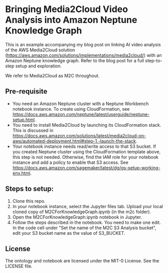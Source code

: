 # Bringing Media2Cloud Video Analysis into Amazon Neptune Knowledge Graph

This is an example accompanying my blog post on linking AI video analysis of the AWS Media2Cloud solution (https://aws.amazon.com/solutions/implementations/media2cloud/) with an Amazon Neptune knowledge graph. Refer to the blog post for a full step-to-step setup and exploration.

We refer to Media2Cloud as M2C throughout.

## Pre-requisite
- You need an Amazon Neptune cluster with a Neptune Workbench notebook instance.  To create using CloudFormation, see https://docs.aws.amazon.com/neptune/latest/userguide/neptune-setup.html. 
- You need to install Media2Cloud by launching its CloudFormation stack. This is discussed in https://docs.aws.amazon.com/solutions/latest/media2cloud-on-aws/automated-deployment.html#step-1.-launch-the-stack.
- Your notebook instance needs read/write access to that S3 bucket. If you created Neptune cluster using the CloudFormation template above, this step is not needed. Otherwise, find the IAM role for your notebook instance and add a policy to enable that S3 access.  See https://docs.aws.amazon.com/sagemaker/latest/dg/gs-setup-working-env.html.

## Steps to setup:
1. Clone this repo.
2. In your notebook instance, select the Jupyter files tab. Upload your local cloned copy of M2CForKnowledgeGraph.ipynb (in the m2c folder).
3. Open the M2CForKnowledgeGraph.ipynb notebook in Jupyter.
4. Follow the steps described in the notebook. You need to make one edit. In the code cell under "Set the name of the M2C S3 Analysis bucket", edit your S3 bucket name as the value of S3_BUCKET.

## License
The ontology and notebook are licensed under the MIT-0 License. See the LICENSE file.
